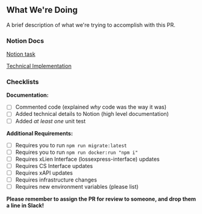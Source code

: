 ## What We're Doing
A brief description of what we're trying to accomplish with this PR.

### Notion Docs
[Notion task](https://www.notion.so/lossexpress/Change-doc-chunk-uploads-to-use-S3-instead-of-the-DB-as-a-temp-store-b6fe38039b0541eb9e56049f2c52e827)

[Technical Implementation](https://www.notion.so/lossexpress/Document-Uploads-fc8e783d9fe846059701f889e15c0363)

### Checklists
__Documentation:__
- [ ] Commented code (explained _why_ code was the way it was)
- [ ] Added technical details to Notion (high level documentation)
- [ ] Added _at least one_ unit test

__Additional Requirements:__
- [ ] Requires you to run `npm run migrate:latest`
- [ ] Requires you to run `npm run docker:run "npm i"`
- [ ] Requires xLien Interface (lossexpress-interface) updates
- [ ] Requires CS Interface updates
- [ ] Requires xAPI updates
- [ ] Requires infrastructure changes
- [ ] Requires new environment variables (please list)

**Please remember to assign the PR for review to someone, and drop them a line in Slack!**
